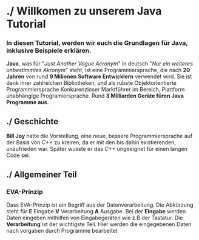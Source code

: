 # ./ Willkomen zu unserem Java Tutorial

### In diesen Tutorial, werden wir euch die Grundlagen für Java, inklusive Beispiele erklären.

 **Java**, was für "*Just Another Vogue Acronym*" in deutsch "*Nur ein weiteres unbestimmtes Akronym*" steht, ist eine Programmiersprache, die nach **20 Jahren** von rund **9 Milionen Software Entwicklern** verwendet wird. Sie ist dank ihrer zahlreichen Bibliotheken, und als rubste Objektorientierte Programmiersprache Konkurenzloser Marktführer im Bereich, Plattform unabhängige Programiersprache. Rund **3 Milliarden Geräte füren Java Programme aus**.

## ./ Geschichte

**Bill Joy** hatte die Vorstellung, eine neue, bessere Programmiersprache auf der Basis von *C++* zu kreiren, da er mit den bis dahin existierenden, unzufrieden war. Später wusste er das *C++* ungeeignet für einen langen Code sei. 


## ./ Allgemeiner Teil

### EVA-Prinzip 

Dass EVA-Prinzip ist ein Begriff aus der Datenverarbeitung. Die Abkürzung steht für **E** Eingabe **V** Verarbeitung **A** Ausgabe.
Bei der **Eingabe** werden Daten eingeben mithilfen von Eingabegeräten wie z.B der Tastatur.
Die **Verarbeitung** ist der wichtigste Teil. Hier werden die eingegebenen Daten nach vorgaben durch Programme bearbeitet


























